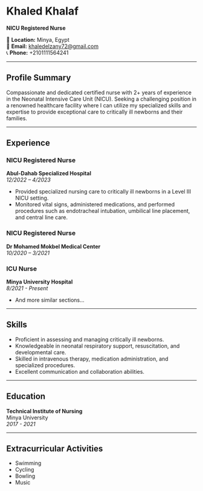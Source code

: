 # Khaled Khalaf
**NICU Registered Nurse**

📍 **Location:** Minya, Egypt  
📧 **Email:** khaledelzany72@gmail.com  
📞 **Phone:** +2101111564241  

---

## Profile Summary
Compassionate and dedicated certified nurse with 2+ years of experience in the Neonatal Intensive Care Unit (NICU). Seeking a challenging position in a renowned healthcare facility where I can utilize my specialized skills and expertise to provide exceptional care to critically ill newborns and their families.

---

## Experience

### NICU Registered Nurse  
**Abul-Dahab Specialized Hospital**  
*12/2022 – 4/2023*  
- Provided specialized nursing care to critically ill newborns in a Level III NICU setting.
- Monitored vital signs, administered medications, and performed procedures such as endotracheal intubation, umbilical line placement, and central line care.

### NICU Registered Nurse  
**Dr Mohamed Mokbel Medical Center**  
*10/2020 – 3/2021*

### ICU Nurse  
**Minya University Hospital**  
*8/2021 - Present*

- And more similar sections...

---

## Skills
- Proficient in assessing and managing critically ill newborns.
- Knowledgeable in neonatal respiratory support, resuscitation, and developmental care.
- Skilled in intravenous therapy, medication administration, and specialized procedures.
- Excellent communication and collaboration abilities.

---

## Education
**Technical Institute of Nursing**  
Minya University  
*2017 - 2021*

---

## Extracurricular Activities
- Swimming
- Cycling
- Bowling
- Music
